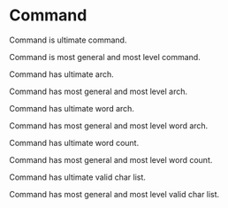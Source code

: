 # Command

Command is ultimate command.

Command is most general and most level command.

Command has ultimate arch.

Command has most general and most level arch.

Command has ultimate word arch.

Command has most general and most level word arch.

Command has ultimate word count.

Command has most general and most level word count.

Command has ultimate valid char list.

Command has most general and most level valid char list.